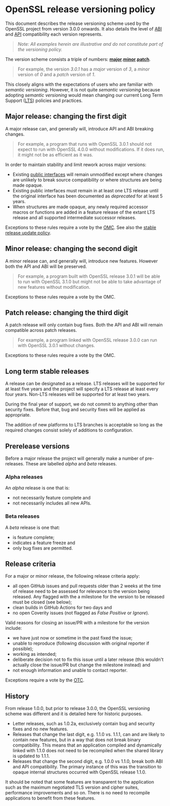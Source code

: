 # OpenSSL release versioning policy

This document describes the release versioning scheme used by the OpenSSL
project from version 3.0.0 onwards.  It also details the level of [ABI] and
[API] compatibility each version represents.

> _Note: All examples herein are illustrative and do not constitute part of the
> versioning policy._

The version scheme consists a triple of numbers:
**[major]**.**[minor]**.**[patch]**.

> For example, the version _3.0.1_ has a _major_ version of _3_, a _minor_
> version of _0_ and a _patch_ version of _1_.

This closely aligns with the expectations of users who are familiar
with _semantic versioning_.  However, it is not quite _semantic versioning_
because adopting _semantic versioning_ would mean changing our current
Long Term Support ([LTS]) policies and practices.

## Major release: changing the first digit

A major release can, and generally will, introduce API and ABI breaking
changes.

> For example, a program that runs with OpenSSL 3.0.1 should not expect to run
> with OpenSSL 4.0.0 without modifications.  If it does run, it might not be
> as efficient as it was.

In order to maintain stability and limit rework across major versions:

- Existing [public interfaces] will remain unmodified except where changes
  are unlikely to break source compatibility or where structures are being
  made opaque.
- Existing public interfaces must remain in at least one LTS release
  until the original interface has been documented as _deprecated_
  for at least 5 years.
- When structures are made opaque, any newly required accessor macros
  or functions are added in a feature release of the extant LTS release
  and all supported intermediate successor releases.

Exceptions to these rules require a vote by the [OMC].  See also the
[stable release update policy].

## Minor release: changing the second digit

A minor release can, and generally will, introduce new features.  However both
the API and ABI will be preserved.

> For example, a program built with OpenSSL release 3.0.1 will be able to
> run with OpenSSL 3.1.0 but might not be able to take advantage of new
> features without modification.

Exceptions to these rules require a vote by the OMC.

## Patch release: changing the third digit

A patch release will only contain bug fixes.  Both the API and ABI will remain
compatible across patch releases.

> For example, a program linked with OpenSSL release 3.0.0 can
> run with OpenSSL 3.0.1 without changes.

Exceptions to these rules require a vote by the OMC.

## Long term stable releases

A release can be designated as a release.  LTS releases will be supported
for at least five years and the project will specify a LTS release at
least every four years.  Non-LTS releases will be supported for at least
two years.

During the final year of support, we do not commit to anything other
than security fixes.  Before that, bug and security fixes will be applied
as appropriate.

The addition of new platforms to LTS branches is acceptable so long as
the required changes consist solely of additions to configuration.

## Prerelease versions

Before a major release the project will generally make a number of pre-releases.
These are labelled _alpha_ and _beta_ releases.

### Alpha releases

An _alpha_ release is one that is:

- not necessarily feature complete and
- not necessarily includes all new APIs.

### Beta releases

A _beta_ release is one that:

- is feature complete;
- indicates a feature freeze and
- only bug fixes are permitted.

## Release criteria

For a major or minor release, the following release criteria apply:

- all open GitHub issues and pull requests older than 2 weeks at the time of
  release need to be assessed for relevance to the version being released.
  Any flagged with the a milestone for the version to be released must
  be closed (see below);
- clean builds in GitHub Actions for two days and
- no open Coverity issues (not flagged as _False Positive_ or _Ignore_).

Valid reasons for closing an issue/PR with a milestone for the version
include:

- we have just now or sometime in the past fixed the issue;
- unable to reproduce (following discussion with original reporter
  if possible);
- working as intended;
- deliberate decision not to fix this issue until a later release (this
  wouldn't actually close the issue/PR but change the milestone instead) and
- not enough information and unable to contact reporter.

Exceptions require a vote by the [OTC].

## History

From release 1.0.0, but prior to release 3.0.0, the OpenSSL versioning scheme
was different and it is detailed here for historic purposes.

- Letter releases, such as 1.0.2a, exclusively contain bug and security
  fixes and no new features.
- Releases that change the last digit, e.g. 1.1.0 vs. 1.1.1, can and
  are likely to contain new features, but in a way that does not break
  binary compatibility.  This means that an application compiled and
  dynamically linked with 1.1.0 does not need to be recompiled when the
  shared library is updated to 1.1.1.
- Releases that change the second digit, e.g. 1.0.0 vs 1.1.0, break
  both ABI and API compatibility.  The primary instance of this was
  the transition to opaque internal structures occurred with OpenSSL
  release 1.1.0.

It should be noted that some features are transparent to the application
such as the maximum negotiated TLS version and cipher suites, performance
improvements and so on.  There is no need to recompile applications to
benefit from these features.

[ABI]: https://github.com/openssl/general-policies/blob/master/policies/definitions.md#abi
[API]: https://github.com/openssl/general-policies/blob/master/policies/definitions.md#api
[LTS]: https://github.com/openssl/general-policies/blob/master/policies/definitions.md#lts
[OMC]: https://github.com/openssl/general-policies/blob/master/policies/definitions.md#omc
[OTC]: https://github.com/openssl/general-policies/blob/master/policies/definitions.md#otc
[major]: https://github.com/openssl/general-policies/blob/master/policies/definitions.md#major-release
[minor]: https://github.com/openssl/general-policies/blob/master/policies/definitions.md#minor-release
[patch]: https://github.com/openssl/general-policies/blob/master/policies/definitions.md#patch-release
[public interfaces]: https://github.com/openssl/general-policies/blob/master/policies/definitions.md#public-interfaces
[stable release update policy]: https://github.com/openssl/technical-policies/blob/master/policies/stable-release-updates.md
